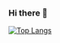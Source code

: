 ### Hi there 👋
[![Top Langs](https://github-readme-stats.vercel.app/api/top-langs/?username=birolozturkk)](https://github.com/anuraghazra/github-readme-stats)
